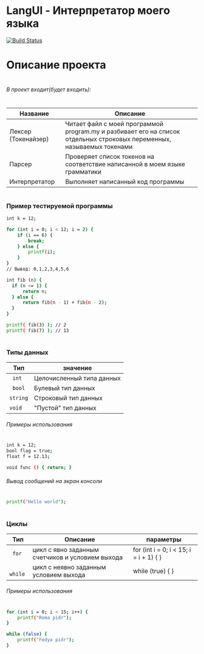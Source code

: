 # LangUI - Интерпретатор моего языка
[![Build Status](https://travis-ci.org/joemccann/dillinger.svg?branch=master)](https://travis-ci.org/joemccann/dillinger)

# Описание проекта
#
###### В проект входит(будет входить):
#

#
| Название | Описание | 
| ------ | ------ |
| Лексер (Токенайзер) |  Читает файл с моей программой program.my и разбивает его на список отдельных строковых переменных, называемых токенами
| Парсер | Проверяет список токенов на соответствие написанной в моем языке грамматики
|  Интерпретатор | Выполняет написанный код программы

#
#
### Пример тестируемой программы
```sh
int k = 12;

for (int i = 0; i < 12; i = 2) {
    if (i == 6) {
        break;
    } else {
        printf(i);
    }
} 
// Вывод: 0,1,2,3,4,5,6

int fib (n) {
  if (n <= 1) {
      return n;
  } else {
      return fib(n - 1) + fib(n - 2);
  }
}

printf( fib(3) ); // 2
printf( fib(7) ); // 13
```


#
#
### Типы данных
| Тип | значение | 
| ------ | ------ |
|``` int``` | Целочисленный типа данных 
|``` bool```| Булевый тип данных 
| ```string```| Строковый тип данных 
| ```void``` | "Пустой" тип данных 

###### Примеры использования
#
```sh
int k = 12;
bool flag = true;
float f = 12.13;

void func () { return; }
```

###### Вывод сообщений на экран консоли
#
```sh
printf("Hello world");
```


#
#
### Циклы
| Тип | Описание | параметры 
| ------ | ------ | ------ |
|``` for``` | цикл с явно заданным счетчиков и условием выхода | for (int i = 0; i < 15; i = i + 1) {  }
|``` while```| цикл с неявно заданным условием выхода | while (true) { }
###### Примеры использования
#
```sh
for (int i = 0; i < 15; i++) {
    printf("Roma pidr");
}

while (false) {
    printf("Fedya pidr");
}
```

